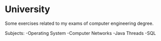 University
==========

Some exercises related to my exams of computer engineering degree.

Subjects: 
-Operating System 
-Computer Networks 
-Java Threads 
-SQL
